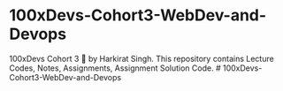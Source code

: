 # 100xDevs-Cohort3-WebDev-and-Devops
100xDevs Cohort 3 🚀 by Harkirat Singh. This repository contains Lecture Codes, Notes, Assignments, Assignment Solution Code.
#   1 0 0 x D e v s - C o h o r t 3 - W e b D e v - a n d - D e v o p s  
 